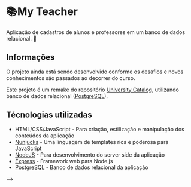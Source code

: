 # :books:My Teacher

Aplicação de cadastros de alunos e professores em um banco de dados relacional. :book:


## Informações

O projeto ainda está sendo desenvolvido conforme os desafios e novos conhecimentos são passados ao decorrer do curso. 

Este projeto é um remake do repositório [University Catalog](https://github.com/leoorlandin/UnivesityCatalog), utilizando banco de dados relacional ([PostgreSQL](https://www.postgresql.org/)).

<!-- <!-- ## Iniciando o projeto

- clone o repositório `git clone https://github.com/leoorlandin/UnivesityCatalog`
- vá até a raiz do projeto `cd /UnivesityCatalog`
- `npm install` para a instalação de todas as dependências da aplicação
- `npm start` para inicar o servidor e visualizar a aplicação em sua porta 5000 -->

## Técnologias utilizadas
- HTML/CSS/JavaScript - Para criação, estilização e manipulação dos conteúdos da aplicação
- [Nunjucks](https://mozilla.github.io/nunjucks) - Uma linguagem de templates rica e poderosa para JavaScript
- [NodeJS](https://nodejs.org/en/) - Para desenvolvimento do server side da aplicação
- [Express](https://expressjs.com/) - Framework web para Node.js
- [PostgreSQL](https://www.postgresql.org/) - Banco de dados relacional da aplicação

<!-- ## Necessário para utilizar a aplicação

- [NodeJS](https://nodejs.org/en/)
- [NPM](https://www.npmjs.com/) ou qualquer outro gerenciador de pacotes de sua preferência --> -->